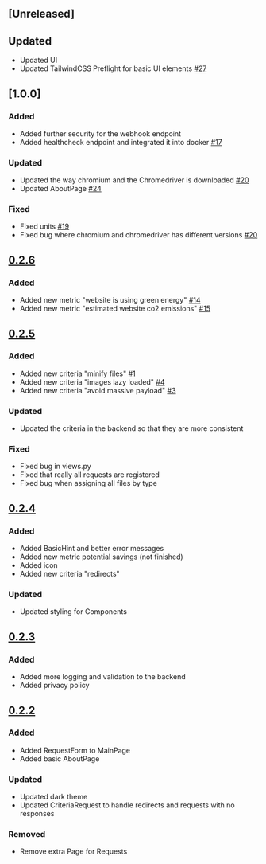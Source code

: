 ## [Unreleased]

## Updated

- Updated UI
- Updated TailwindCSS Preflight for basic UI elements [#27](https://github.com/Patr1ick/green-web-analyzer/issues/27)

## [1.0.0]

### Added

-   Added further security for the webhook endpoint
-   Added healthcheck endpoint and integrated it into docker [#17](https://github.com/Patr1ick/green-web-analyzer/issues/17)

### Updated

-   Updated the way chromium and the Chromedriver is downloaded [#20](https://github.com/Patr1ick/green-web-analyzer/issues/20)
-   Updated AboutPage [#24](https://github.com/Patr1ick/green-web-analyzer/issues/24)

### Fixed

-   Fixed units [#19](https://github.com/Patr1ick/green-web-analyzer/issues/19)
-   Fixed bug where chromium and chromedriver has different versions [#20](https://github.com/Patr1ick/green-web-analyzer/issues/20)

## [0.2.6](https://github.com/Patr1ick/green-web-analyzer/releases/tag/0.2.5)

### Added

-   Added new metric "website is using green energy" [#14](https://github.com/Patr1ick/green-web-analyzer/issues/14)
-   Added new metric "estimated website co2 emissions" [#15](https://github.com/Patr1ick/green-web-analyzer/issues/15)

## [0.2.5](https://github.com/Patr1ick/green-web-analyzer/releases/tag/0.2.5)

### Added

-   Added new criteria "minify files" [#1](https://github.com/Patr1ick/green-web-analyzer/issues/1)
-   Added new criteria "images lazy loaded" [#4](https://github.com/Patr1ick/green-web-analyzer/issues/4)
-   Added new criteria "avoid massive payload" [#3](https://github.com/Patr1ick/green-web-analyzer/issues/3)

### Updated

-   Updated the criteria in the backend so that they are more consistent

### Fixed

-   Fixed bug in views.py
-   Fixed that really all requests are registered
-   Fixed bug when assigning all files by type

## [0.2.4](https://github.com/Patr1ick/green-web-analyzer/releases/tag/0.2.4-fix)

### Added

-   Added BasicHint and better error messages
-   Added new metric potential savings (not finished)
-   Added icon
-   Added new criteria "redirects"

### Updated

-   Updated styling for Components

## [0.2.3](https://github.com/Patr1ick/green-web-analyzer/releases/tag/0.2.3-fix)

### Added

-   Added more logging and validation to the backend
-   Added privacy policy

## [0.2.2](https://github.com/Patr1ick/green-web-analyzer/releases/tag/0.2.2)

### Added

-   Added RequestForm to MainPage
-   Added basic AboutPage

### Updated

-   Updated dark theme
-   Updated CriteriaRequest to handle redirects and requests with no responses

### Removed

-   Remove extra Page for Requests
